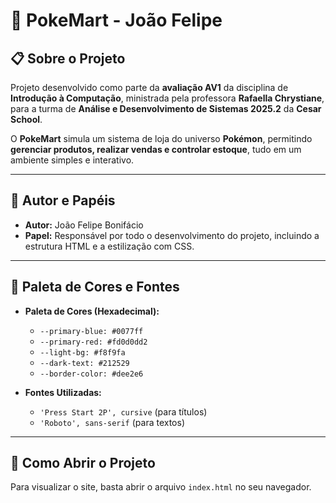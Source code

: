 # 🏪 PokeMart - João Felipe

## 📋 Sobre o Projeto
Projeto desenvolvido como parte da **avaliação AV1** da disciplina de **Introdução à Computação**, ministrada pela professora **Rafaella Chrystiane**, para a turma de **Análise e Desenvolvimento de Sistemas 2025.2** da **Cesar School**.

O **PokeMart** simula um sistema de loja do universo **Pokémon**, permitindo **gerenciar produtos, realizar vendas e controlar estoque**, tudo em um ambiente simples e interativo.

---

## 👤 Autor e Papéis

* **Autor:** João Felipe Bonifácio 
* **Papel:** Responsável por todo o desenvolvimento do projeto, incluindo a estrutura HTML e a estilização com CSS.

---

## 🎨 Paleta de Cores e Fontes

* **Paleta de Cores (Hexadecimal):**
    * `--primary-blue: #0077ff`
    * `--primary-red: #fd0d0dd2`
    * `--light-bg: #f8f9fa`
    * `--dark-text: #212529`
    * `--border-color: #dee2e6`

* **Fontes Utilizadas:**
    * `'Press Start 2P', cursive` (para títulos)
    * `'Roboto', sans-serif` (para textos)

---

## 🚀 Como Abrir o Projeto

Para visualizar o site, basta abrir o arquivo `index.html` no seu navegador.
